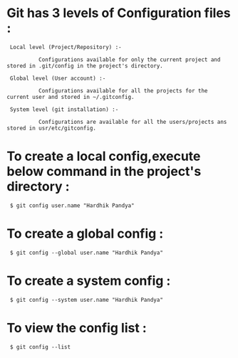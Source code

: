 # Git has 3 levels of Configuration files :

     Local level (Project/Repository) :- 
     
              Configurations available for only the current project and stored in .git/config in the project's directory.
     
     Global level (User account) :- 
              
              Configurations available for all the projects for the current user and stored in ~/.gitconfig.
     
     System level (git installation) :- 
      
              Configurations are available for all the users/projects ans stored in usr/etc/gitconfig.
              
# To create a local config,execute below command in the project's directory :

     $ git config user.name "Hardhik Pandya"
     
# To create a global config :

     $ git config --global user.name "Hardhik Pandya"
     
# To create a system config :

     $ git config --system user.name "Hardhik Pandya"
     
# To view the config list :

     $ git config --list
  
